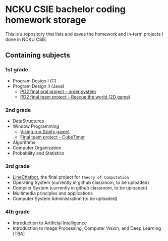 # NCKU CSIE bachelor coding homework storage

This is a repository that lists and saves the homework and in-term projects I done in NCKU CSIE.

## Containing subjects

### 1st grade

* Program Design I (C)
* Program Design II (Java)
    - [PD2 final oral project - order system](https://github.com/randyuncle/PD2-Final-Oral-Project---OrderSystem)
    - [PD2 final team project - Rescue the world (2D game)](https://github.com/randyuncle/PD2-final-group-project)

### 2nd grade

* DataStructures
* Window Programming
    - [Viking run (Unity game)](https://github.com/randyuncle/F74094017_Unity_v4)
    - [Final team project - CubeTimer](https://github.com/randyuncle/Cubetimer-1)
* Algorithms
* Computer Organization
* Probability and Statistics

### 3rd grade

* [LineChatbot](https://github.com/randyuncle/LineChatbot), the final project for `Theory of Computation`
* Operating System (currently in github classroom, to be uploaded)
* Compiler System (currently in github classroom, to be uploaded)
* Multimedia principles and applications
* Computer System Administration (to be uploaded)

### 4th grade

* Introduction to Artificial Intelligence
* Introduction to Image Processing, Computer Vision, and Deep Learning (TBA)
